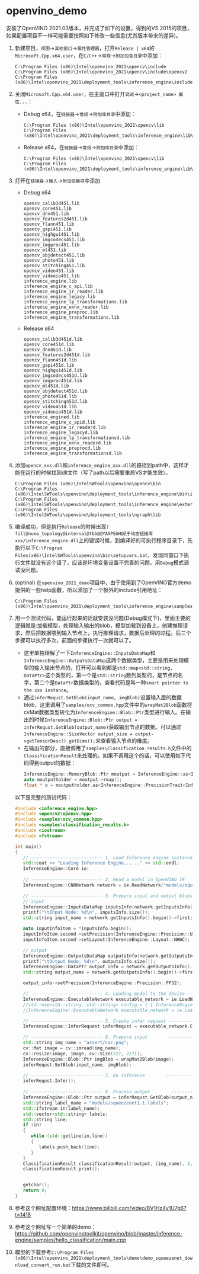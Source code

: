 # openvino_demo
安装了OpenVINO 2021.03版本，并完成了如下的设置，得到的VS 2015的项目，如果配置项目不一样可能需要按照如下修改一些信息(尤其版本带来的差异)。
1. 新建项目，`视图`->`其他窗口`->`属性管理器`，打开`Release | x64`的`Microsoft.Cpp.x64.user`，在`C/C++`->`常规`->`附加包含目录`中添加：
   ~~~
   C:\Program Files (x86)\Intel\openvino_2021\opencv\include
   C:\Program Files (x86)\Intel\openvino_2021\opencv\include\opencv2
   C:\Program Files (x86)\Intel\openvino_2021\deployment_tools\inference_engine\include
   ~~~
2. 关闭`Microsoft.Cpp.x64.user`，在主窗口中打开`调试`->`<project_name> 属性...`：
    - Debug x64，在`链接器`->`常规`->`附加库目录`中添加：
      ~~~
      C:\Program Files (x86)\Intel\openvino_2021\opencv\lib
      C:\Program Files (x86)\Intel\openvino_2021\deployment_tools\inference_engine\lib\intel64\Debug
      ~~~
    - Release x64，在`链接器`->`常规`->`附加库目录`中添加：
      ~~~
      C:\Program Files (x86)\Intel\openvino_2021\opencv\lib
      C:\Program Files (x86)\Intel\openvino_2021\deployment_tools\inference_engine\lib\intel64\Release
      ~~~
3. 打开在`链接器`->`输入`->`附加依赖项`中添加
    - Debug x64
      ~~~
      opencv_calib3d451.lib
      opencv_core451.lib
      opencv_dnn451.lib
      opencv_features2d451.lib
      opencv_flann451.lib
      opencv_gapi451.lib
      opencv_highgui451.lib
      opencv_imgcodecs451.lib
      opencv_imgproc451.lib
      opencv_ml451.lib
      opencv_objdetect451.lib
      opencv_photo451.lib
      opencv_stitching451.lib
      opencv_video451.lib
      opencv_videoio451.lib
      inference_engine.lib
      inference_engine_c_api.lib
      inference_engine_ir_reader.lib
      inference_engine_legacy.lib
      inference_engine_lp_transformations.lib
      inference_engine_onnx_reader.lib
      inference_engine_preproc.lib
      inference_engine_transformations.lib
      ~~~
    - Release x64
      ~~~
      opencv_calib3d451d.lib
      opencv_core451d.lib
      opencv_dnn451d.lib
      opencv_features2d451d.lib
      opencv_flann451d.lib
      opencv_gapi451d.lib
      opencv_highgui451d.lib
      opencv_imgcodecs451d.lib
      opencv_imgproc451d.lib
      opencv_ml451d.lib
      opencv_objdetect451d.lib
      opencv_photo451d.lib
      opencv_stitching451d.lib
      opencv_video451d.lib
      opencv_videoio451d.lib
      inference_engined.lib
      inference_engine_c_apid.lib
      inference_engine_ir_readerd.lib
      inference_engine_legacyd.lib
      inference_engine_lp_transformationsd.lib
      inference_engine_onnx_readerd.lib
      inference_engine_preprocd.lib
      inference_engine_transformationsd.lib
      ~~~

4. 添加`opencv_xxx.dll`和`inference_engine_xxx.dll`的路径到path中，这样才能在运行的时候找到dll文件（写了path以后需要重启VS才能生效）。
   ~~~
   C:\Program Files (x86)\IntelSWTools\openvino\opencv\bin
   C:\Program Files (x86)\IntelSWTools\openvino\deployment_tools\inference_engine\bin\intel64\Release
   C:\Program Files (x86)\IntelSWTools\openvino\deployment_tools\inference_engine\external\tbb\bin
   C:\Program Files (x86)\IntelSWTools\openvino\deployment_tools\ngraph\lib
   ~~~

5. 编译成功，但是执行`Release`的时候出现`?fill@numa_topology@internal@tbb@@YAXPEAH@Z于动态链接库xxx/inference_engine.dll`上的错误时候，到编译好的可执行程序目录下，先执行以下`C:\Program Files(x86)\IntelSWTools\openvino\bin\setupvars.bat`，发现同窗口下执行文件就没有这个错了，应该是环境变量设置不完善的问题。用`Debug`模式调试没问题。
6. (optinal) 在`openvino_2021_demo`项目中，由于使用到了OpenVINO官方demo提供的一些help函数，所以添加了一个额外的include引用地址：
   ~~~
   C:\Program Files (x86)\Intel\openvino_2021\deployment_tools\inference_engine\samples\cpp\common
   ~~~

7. 用一个测试代码，能运行起来的话就安装没问题(Debug模式下)，里面主要的逻辑就是:加载模型，处理输入输出的blob，模型加载到设备上，创建推理请求，然后把数据喂到输入节点上，执行推理请求，数据后处理的过程。后三个步骤可以执行多次，前面的步骤执行一次就可以了。
    - 这里单独理解了一下`InferenceEngine::InputsDataMap`和`InferenceEngine::OutputsDataMap`这两个数据类型，主要是用来处理模型的输入输出节点的，打开可以看到都是`std::map<std::string, DataPtr>`这个类型的，第一个是`std::string`数列类型的，是节点的名字，第二个是`DataPtr`数据类型的，查看代码是叫一种`smart pointer to the xxx instance`。
    - 通过`inferRequst.SetBlob(input_name, imgBlob)`设置输入层的数据blob，这里调用了`samples/ocv_common.hpp`文件中的`wrapMat2Blob`函数将cvMat数据类型转化为`InferenceEngine::Blob::Ptr`类型进行输入。在输出的时候`InferenceEngine::Blob::Ptr output = inferRequst.GetBlob(output_name)`获取输出节点的数据。可以通过`InferenceEngine::SizeVector output_size = output->getTensorDesc().getDims();`来查看输入节点的维度。
    - 在输出的部分，直接调用了`samples\classification_results.h`文件中的`ClassificationResult`来处理的。如果不调用这个的话，可以使用如下代码得到output的数据：
      ~~~cpp
      InferenceEngine::MemoryBlob::Ptr moutput = InferenceEngine::as<InferenceEngine::MemoryBlob>(output);
      auto moutputholder = moutput->rmap();
      float * o = moutputholder.as<InferenceEngine::PrecisionTrait<InferenceEngine::Precision::FP32>::value_type *>();
      ~~~
   以下是完整的测试代码：
   ~~~cpp
   #include <inference_engine.hpp>
   #include <opencv2\opencv.hpp>
   #include <samples\ocv_common.hpp>
   #include <samples\classification_results.h>
   #include <iostream>
   #include <fstream>

   int main()
   {
      // --------------------------- 1. Load Inference engine instance -------------------------------------
      std::cout << "Loading Inference Engine......" << std::endl;
      InferenceEngine::Core ie;
      
      // --------------------------- 2. Read a model in OpenVINO IR    -------------------------------------
      InferenceEngine::CNNNetwork network = ie.ReadNetwork("models/squeezenet1.1.xml");

      // --------------------------- 3. Prepare input and output blobs    ----------------------------------
      // input
      InferenceEngine::InputsDataMap inputsInfo(network.getInputsInfo());
      printf("\tInput Node: %d\n", inputsInfo.size());
      std::string input_name = network.getInputsInfo().begin()->first;

      auto inputInfoItem = *inputsInfo.begin();
      inputInfoItem.second->setPrecision(InferenceEngine::Precision::U8);
      inputInfoItem.second->setLayout(InferenceEngine::Layout::NHWC);

      // output
      InferenceEngine::OutputsDataMap outputsInfo(network.getOutputsInfo());
      printf("\tOutput Node: %d\n", outputsInfo.size());
      InferenceEngine::DataPtr output_info = network.getOutputsInfo().begin()->second;
      std::string output_name = network.getOutputsInfo().begin()->first;

      output_info->setPrecision(InferenceEngine::Precision::FP32);

      // --------------------------- 4. Loading model to the device ------------------------------------------
      InferenceEngine::ExecutableNetwork executable_network = ie.LoadNetwork(network, "CPU");
      //std::map<std::string, std::string> config = { { InferenceEngine::PluginConfigParams::KEY_PERF_COUNT, InferenceEngine::PluginConfigParams::YES } };
      //InferenceEngine::ExecutableNetwork executable_network = ie.LoadNetwork(network, "CPU", config);

      // --------------------------- 5. Create infer request -------------------------------------------------
      InferenceEngine::InferRequest inferRequst = executable_network.CreateInferRequest();

      // --------------------------- 6. Prepare input        -------------------------------------------------
      std::string img_name = "assert/car.png";
      cv::Mat image = cv::imread(img_name);
      cv::resize(image, image, cv::Size(227, 227));
      InferenceEngine::Blob::Ptr imgBlob = wrapMat2Blob(image);
      inferRequst.SetBlob(input_name, imgBlob);

      // --------------------------- 7. Do inference        -------------------------------------------------
      inferRequst.Infer();
      
      // --------------------------- 8. Process output        -----------------------------------------------
      InferenceEngine::Blob::Ptr output = inferRequst.GetBlob(output_name);
      std::string label_name = "models/squeezenet1.1.labels";
      std::ifstream in(label_name);
      std::vector<std::string> labels;
      std::string line;
      if (in)
      {
         while (std::getline(in,line))
         {
            labels.push_back(line);
         }
      }
      ClassificationResult classificationResult(output, {img_name}, 1, 5, labels);
      classificationResult.print();


      getchar();
      return 0;
   }
   ~~~

8. 参考这个网址配置环境：https://www.bilibili.com/video/BV1Hz4y1U7g6?t=1418
9.  参考这个网址写一个简单的demo：https://github.com/openvinotoolkit/openvino/blob/master/inference-engine/samples/hello_classification/main.cpp
10. 模型的下载参考`C:\Program Files (x86)\Intel\openvino_2021\deployment_tools\demo\demo_squeezenet_download_convert_run.bat`下载的文件即可。
